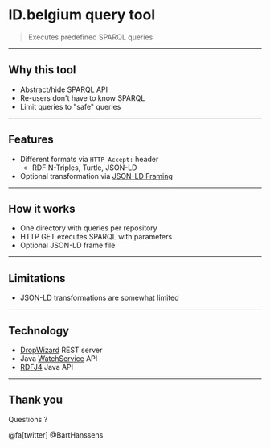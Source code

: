 # ID.belgium query tool

> Executes predefined SPARQL queries

---

## Why this tool

- Abstract/hide SPARQL API
- Re-users don't have to know SPARQL
- Limit queries to "safe" queries

---

## Features

- Different formats via `HTTP Accept:` header
  - RDF N-Triples, Turtle, JSON-LD
- Optional transformation via [JSON-LD Framing](https://json-ld.org/spec/latest/json-ld-framing/)

---

## How it works

- One directory with queries per repository
- HTTP GET executes SPARQL with parameters
- Optional JSON-LD frame file

---

## Limitations

- JSON-LD transformations are somewhat limited

---

## Technology

- [DropWizard](http://www.dropwizard.io) REST server
- Java [WatchService](https://docs.oracle.com/javase/tutorial/essential/io/notification.html) API
- [RDFJ4](http://rdf4j.org/) Java API

---

## Thank you

Questions ? 

@fa[twitter] @BartHanssens

